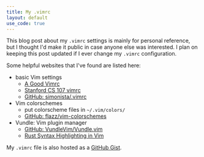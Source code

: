 ```yaml
---
title: My .vimrc
layout: default
use_code: true
---
```


This blog post about my `.vimrc` settings is mainly for personal reference, but I thought I'd make it public in case anyone else was interested. I plan on keeping this post updated if I ever change my `.vimrc` configuration.

Some helpful websites that I've found are listed here:

- basic Vim settings
  - [A Good Vimrc](https://dougblack.io/words/a-good-vimrc.html)
  - [Stanford CS 107 vimrc](https://web.stanford.edu/class/cs107/resources/sample_vimrc)
  - [GitHub: simonista/.vimrc](https://gist.github.com/simonista/8703722)
- Vim colorschemes
  - put colorscheme files in `~/.vim/colors/`
  - [GitHub: flazz/vim-colorschemes](https://github.com/flazz/vim-colorschemes)
- Vundle: Vim plugin manager
  - [GitHub: VundleVim/Vundle.vim](https://github.com/VundleVim/Vundle.vim)
  - [Rust Syntax Highlighting in Vim](https://tfahl.com/blog/html/2015/11/20/rust_syntax_highlighting_in_vim.html)

My `.vimrc` file is also hosted as a [GitHub Gist](https://gist.github.com/chrisyeh96/5d4479dee77e4b04786e9bc71f43967c).

<!-- embed my .vimrc Gist -->
<script src="https://gist.github.com/chrisyeh96/5d4479dee77e4b04786e9bc71f43967c.js"></script>
